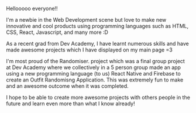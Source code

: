 Hellooooo everyone!!

I'm a newbie in the Web Development scene but love to make new innovative and cool products using programming languages such as HTML, CSS, React, Javascript, and many more :D

As a recent grad from Dev Academy, I have learnt numerous skills and have made awesome projects which I have displayed on my main page =3

I'm most proud of the Randomiser. project which was a final group project at Dev Academy where we collectively in a 5 person group made an app using a new programming language (to us) React Native and Firebase to create an Outfit Randomisng Application. This was extremely fun to make and an awesome outcome when it was completed. 

I hope to be able to create more awesome projects with others people in the future and learn even more than what I know already!
